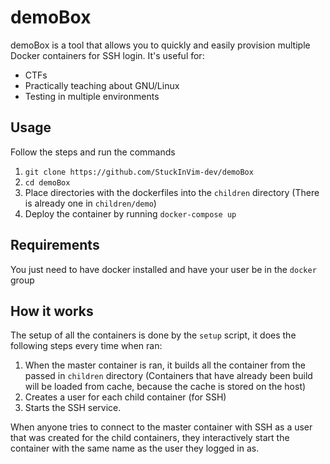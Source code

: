 # demoBox
demoBox is a tool that allows you to quickly and easily provision multiple Docker containers for SSH login.
It's useful for:
- CTFs
- Practically teaching about GNU/Linux
- Testing in multiple environments
## Usage
Follow the steps and run the commands
1.  `git clone https://github.com/StuckInVim-dev/demoBox`
2. `cd demoBox`
3. Place directories with the dockerfiles into the `children` directory (There is already one in `children/demo`)
4. Deploy the container by running `docker-compose up`
## Requirements
You just need to have docker installed and have your user be in the `docker` group


## How it works
The setup of all the containers is done by the `setup` script, it does the following steps every time when ran:
1. When the master container is ran, it builds all the container from the passed in `children` directory (Containers that have already been build will be loaded from cache, because the cache is stored on the host)
2. Creates a user for each child container (for SSH)
3. Starts the SSH service.
   
When anyone tries to connect to the master container with SSH as a user that was created for the child containers, they interactively start the container with the same name as the user they logged in as.